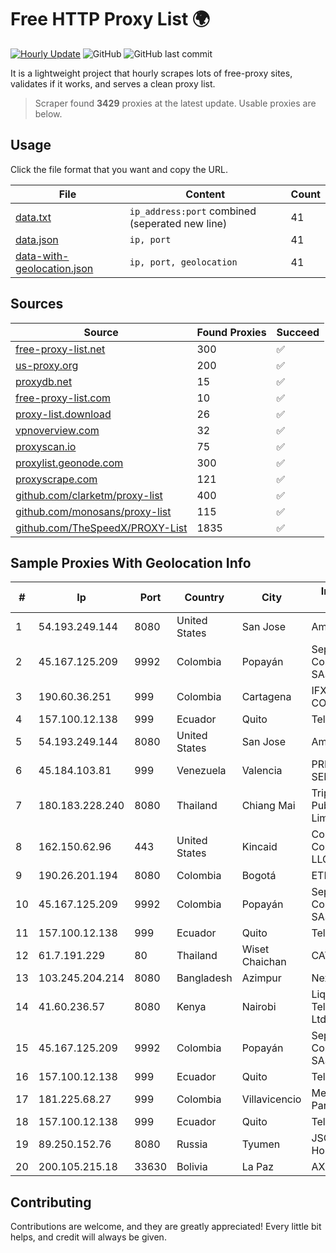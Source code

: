 
# Free HTTP Proxy List 🌍

[![Hourly Update](https://github.com/mertguvencli/http-proxy-list/actions/workflows/main.yml/badge.svg?branch=main)](https://github.com/mertguvencli/http-proxy-list/actions/workflows/main.yml)
![GitHub](https://img.shields.io/github/license/mertguvencli/http-proxy-list)
![GitHub last commit](https://img.shields.io/github/last-commit/mertguvencli/http-proxy-list)

It is a lightweight project that hourly scrapes lots of free-proxy sites, validates if it works, and serves a clean proxy list.


> Scraper found **3429** proxies at the latest update. Usable proxies are below.

## Usage

Click the file format that you want and copy the URL.


|File|Content|Count|
|----|-------|-----|
|[data.txt](https://raw.githubusercontent.com/mertguvencli/http-proxy-list/main/proxy-list/data.txt)|`ip_address:port` combined (seperated new line)|41|
|[data.json](https://raw.githubusercontent.com/mertguvencli/http-proxy-list/main/proxy-list/data.json)|`ip, port`|41|
|[data-with-geolocation.json](https://raw.githubusercontent.com/mertguvencli/http-proxy-list/main/proxy-list/data-with-geolocation.json)|`ip, port, geolocation`|41|

## Sources

|Source|Found Proxies|Succeed|
|------|-------------|-------|
|[free-proxy-list.net](https://free-proxy-list.net)|300|✅|
|[us-proxy.org](https://www.us-proxy.org)|200|✅|
|[proxydb.net](http://proxydb.net)|15|✅|
|[free-proxy-list.com](https://free-proxy-list.com/?page=&port=&type%5B%5D=http&type%5B%5D=https&up_time=0&search=Search)|10|✅|
|[proxy-list.download](https://www.proxy-list.download/HTTP)|26|✅|
|[vpnoverview.com](https://vpnoverview.com/privacy/anonymous-browsing/free-proxy-servers)|32|✅|
|[proxyscan.io](https://www.proxyscan.io)|75|✅|
|[proxylist.geonode.com](https://proxylist.geonode.com/api/proxy-list?limit=300&page=1&sort_by=lastChecked&sort_type=desc&protocols=http,https)|300|✅|
|[proxyscrape.com](https://api.proxyscrape.com/v2/?request=displayproxies&protocol=http&timeout=10000&country=all&ssl=all&anonymity=all)|121|✅|
|[github.com/clarketm/proxy-list](https://raw.githubusercontent.com/clarketm/proxy-list/master/proxy-list-raw.txt)|400|✅|
|[github.com/monosans/proxy-list](https://raw.githubusercontent.com/monosans/proxy-list/main/proxies/http.txt)|115|✅|
|[github.com/TheSpeedX/PROXY-List](https://raw.githubusercontent.com/TheSpeedX/PROXY-List/master/http.txt)|1835|✅|


## Sample Proxies With Geolocation Info

|#|Ip|Port|Country|City|Internet Service Provider|
|-|--|----|-------|----|-------------------------|
|1|54.193.249.144|8080|United States|San Jose|Amazon.com, Inc.|
|2|45.167.125.209|9992|Colombia|Popayán|Sepcom Comunicaciones SAS|
|3|190.60.36.251|999|Colombia|Cartagena|IFX NETWORKS COLOMBIA|
|4|157.100.12.138|999|Ecuador|Quito|Telconet S.A|
|5|54.193.249.144|8080|United States|San Jose|Amazon.com, Inc.|
|6|45.184.103.81|999|Venezuela|Valencia|PRINTER-NET-SERVICE, C.A.|
|7|180.183.228.240|8080|Thailand|Chiang Mai|Triple T Broadband Public Company Limited|
|8|162.150.62.96|443|United States|Kincaid|Comcast Cable Communications, LLC|
|9|190.26.201.194|8080|Colombia|Bogotá|ETB - Colombia|
|10|45.167.125.209|9992|Colombia|Popayán|Sepcom Comunicaciones SAS|
|11|157.100.12.138|999|Ecuador|Quito|Telconet S.A|
|12|61.7.191.229|80|Thailand|Wiset Chaichan|CAT-BB|
|13|103.245.204.214|8080|Bangladesh|Azimpur|Next Online Ltd.|
|14|41.60.236.57|8080|Kenya|Nairobi|Liquid Telecommunications Ltd|
|15|45.167.125.209|9992|Colombia|Popayán|Sepcom Comunicaciones SAS|
|16|157.100.12.138|999|Ecuador|Quito|Telconet S.A|
|17|181.225.68.27|999|Colombia|Villavicencio|Media Commerce Partners S.A|
|18|157.100.12.138|999|Ecuador|Quito|Telconet S.A|
|19|89.250.152.76|8080|Russia|Tyumen|JSC "ER-Telecom Holding"|
|20|200.105.215.18|33630|Bolivia|La Paz|AXS Bolivia S. A.|



## Contributing

Contributions are welcome, and they are greatly appreciated! Every
little bit helps, and credit will always be given.

